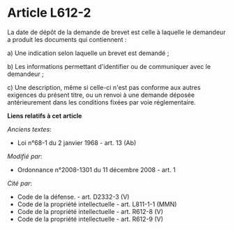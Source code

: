 # Article L612-2

La date de dépôt de la demande de brevet est celle à laquelle le demandeur a produit les documents qui contiennent : 

a) Une indication selon laquelle un brevet est demandé ; 

b) Les informations permettant d'identifier ou de communiquer avec le demandeur ; 

c) Une description, même si celle-ci n'est pas conforme aux autres exigences du présent titre, ou un renvoi à une demande
déposée antérieurement dans les conditions fixées par voie réglementaire.

**Liens relatifs à cet article**

_Anciens textes_:

  - Loi n°68-1 du 2 janvier 1968 - art. 13 (Ab)

_Modifié par_:

  - Ordonnance n°2008-1301 du 11 décembre 2008 - art. 1

_Cité par_:

  - Code de la défense. - art. D2332-3 (V)
  - Code de la propriété intellectuelle - art. L811-1-1 (MMN)
  - Code de la propriété intellectuelle - art. R612-8 (V)
  - Code de la propriété intellectuelle - art. R612-9 (V)
